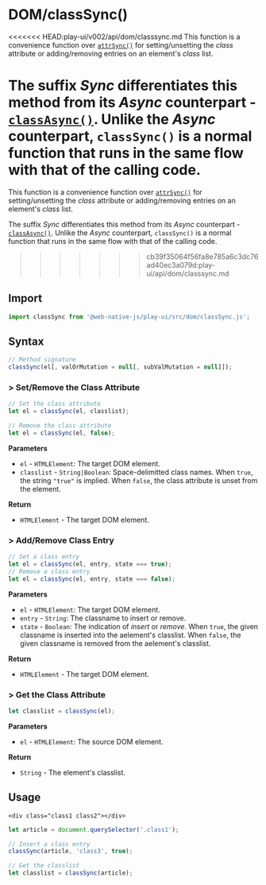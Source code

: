 # DOM/classSync\(\)

<<<<<<< HEAD:play-ui/v002/api/dom/classsync.md
This function is a convenience function over [`attrSync()`](/play-ui/v002/api/dom/attrsync.md) for setting/unsetting the _class_ attribute or adding/removing entries on an element's _class_ list.

The suffix _Sync_ differentiates this method from its _Async_ counterpart - [`classAsync()`](/play-ui/v002/api/dom/classasync.md). Unlike the _Async_ counterpart, `classSync()` is a normal function that runs in the same flow with that of the calling code.
=======
This function is a convenience function over [`attrSync()`](attrsync.md) for setting/unsetting the _class_ attribute or adding/removing entries on an element's _class_ list.

The suffix _Sync_ differentiates this method from its _Async_ counterpart - [`classAsync()`](classasync.md). Unlike the _Async_ counterpart, `classSync()` is a normal function that runs in the same flow with that of the calling code.
>>>>>>> cb39f35064f56fa8e785a6c3dc76ad40ec3a079d:play-ui/api/dom/classsync.md

## Import

```javascript
import classSync from '@web-native-js/play-ui/src/dom/classSync.js';
```

## Syntax

```javascript
// Method signature
classSync(el[, valOrMutation = null[, subValMutation = null]]);
```

### &gt; Set/Remove the Class Attribute

```javascript
// Set the class attribute
let el = classSync(el, classlist);

// Remove the class attribute
let el = classSync(el, false);
```

**Parameters**

* `el` - `HTMLElement`: The target DOM element.
* `classlist` - `String|Boolean`: Space-delimitted class names. When `true`, the string `"true"` is implied. When `false`, the class attribute is unset from the element.

**Return**

* `HTMLElement` - The target DOM element.

### &gt; Add/Remove Class Entry

```javascript
// Set a class entry
let el = classSync(el, entry, state === true);
// Remove a class entry
let el = classSync(el, entry, state === false);
```

**Parameters**

* `el` - `HTMLElement`: The target DOM element.
* `entry` - `String`: The classname to insert or remove.
* `state` - `Boolean`: The indication of _insert_ or _remove_. When `true`, the given classname is inserted into the aelement's classlist. When `false`, the given classname is removed from the aelement's classlist.

**Return**

* `HTMLElement` - The target DOM element.

### &gt; Get the Class Attribute

```javascript
let classlist = classSync(el);
```

**Parameters**

* `el` - `HTMLElement`: The source DOM element.

**Return**

* `String` - The element's classlist.

## Usage

```markup
<div class="class1 class2"></div>
```

```javascript
let article = document.querySelector('.class1');

// Insert a class entry
classSync(article, 'class3', true);

// Get the classlist
let classlist = classSync(article);
```

